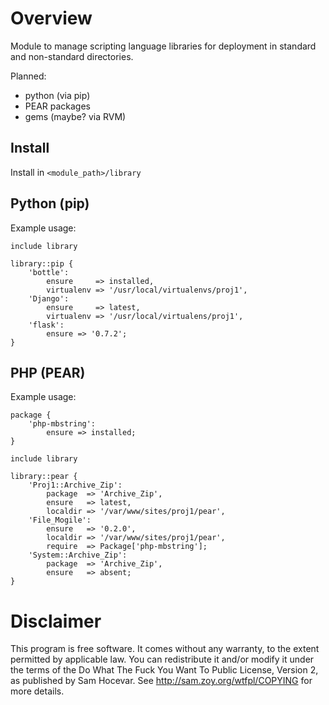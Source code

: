 Overview
========

Module to manage scripting language libraries for deployment in
standard and non-standard directories.

Planned:

* python (via pip)
* PEAR packages
* gems (maybe? via RVM)


Install
-------

Install in `<module_path>/library`


Python (pip)
------------

Example usage:

    include library

    library::pip {
        'bottle':
            ensure     => installed,
            virtualenv => '/usr/local/virtualenvs/proj1',
        'Django':
            ensure     => latest,
            virtualenv => '/usr/local/virtualens/proj1',
        'flask':
            ensure => '0.7.2';
    }


PHP (PEAR)
----------

Example usage:

    package {
        'php-mbstring':
            ensure => installed;
    }

    include library

    library::pear {
        'Proj1::Archive_Zip':
            package  => 'Archive_Zip',
            ensure   => latest,
            localdir => '/var/www/sites/proj1/pear',
        'File_Mogile':
            ensure   => '0.2.0',
            localdir => '/var/www/sites/proj1/pear',
            require  => Package['php-mbstring'];
        'System::Archive_Zip':
            package  => 'Archive_Zip',
            ensure   => absent;
    }


Disclaimer
==========

This program is free software. It comes without any warranty, to
the extent permitted by applicable law. You can redistribute it
and/or modify it under the terms of the Do What The Fuck You Want
To Public License, Version 2, as published by Sam Hocevar. See
<http://sam.zoy.org/wtfpl/COPYING> for more details.

